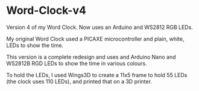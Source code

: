 # Word-Clock-v4
Version 4 of my Word Clock. Now uses an Arduino and WS2812 RGB LEDs.

My original Word Clock used a PICAXE microcontroller and plain, white, LEDs to show the time.

This version is a complete redesign and uses and Arduino Nano and WS2812B RGD LEDs to show the time in various colours.

To hold the LEDs, I used Wings3D to create a 11x5 frame to hold 55 LEDs (the clock uses 110 LEDs), and printed that on a 3D printer.

